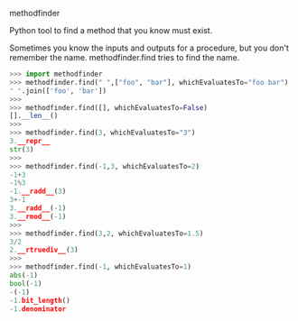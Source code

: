 methodfinder

Python tool to find a method that you know must exist.

Sometimes you know the inputs and outputs for a procedure, but you don't remember the name.
methodfinder.find tries to find the name.

```python
>>> import methodfinder
>>> methodfinder.find(" ",["foo", "bar"], whichEvaluatesTo="foo bar")
" ".join(['foo', 'bar'])
>>>
>>> methodfinder.find([], whichEvaluatesTo=False)
[].__len__()
>>>
>>> methodfinder.find(3, whichEvaluatesTo="3")
3.__repr__
str(3)
>>>
>>> methodfinder.find(-1,3, whichEvaluatesTo=2)
-1+3
-1%3
-1.__radd__(3)
3+-1
3.__radd__(-1)
3.__rmod__(-1)
>>>
>>> methodfinder.find(3,2, whichEvaluatesTo=1.5)
3/2
2.__rtruediv__(3)
>>>
>>> methodfinder.find(-1, whichEvaluatesTo=1)
abs(-1)
bool(-1)
-(-1)
-1.bit_length()
-1.denominator
```
